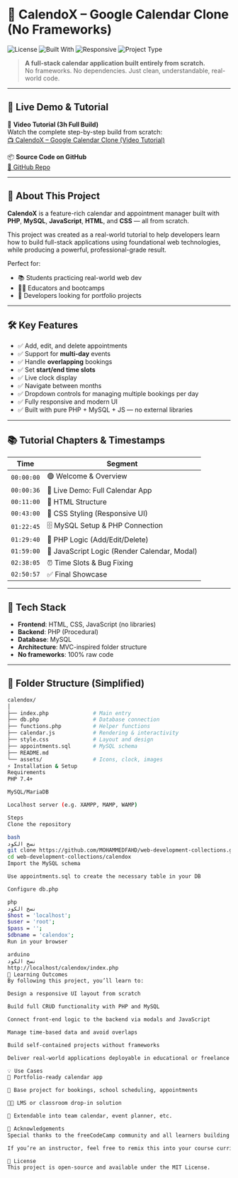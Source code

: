 # 📅 CalendoX – Google Calendar Clone (No Frameworks)

![License](https://img.shields.io/badge/license-MIT-blue.svg)
![Built With](https://img.shields.io/badge/built%20with-PHP%20%7C%20MySQL%20%7C%20JS%20%7C%20HTML%20%7C%20CSS-2b2b2b)
![Responsive](https://img.shields.io/badge/responsive-yes-brightgreen)
![Project Type](https://img.shields.io/badge/project-portfolio%20ready-yellow)

> **A full-stack calendar application built entirely from scratch.**  
> No frameworks. No dependencies. Just clean, understandable, real-world code.

---

## 🚀 Live Demo & Tutorial

🎥 **Video Tutorial (3h Full Build)**  
Watch the complete step-by-step build from scratch:  
[📺 CalendoX – Google Calendar Clone (Video Tutorial)](https://programmingoceanacademy.s3.ap-southeast-1.amazonaws.com/freecodecamp/CalendoX+%E2%80%93+Google+Calendar+Clone+from+scratch.mp4)

📦 **Source Code on GitHub**  
[📁 GitHub Repo](https://github.com/MOHAMMEDFAHD/web-development-collections)

---

## 🧠 About This Project

**CalendoX** is a feature-rich calendar and appointment manager built with **PHP**, **MySQL**, **JavaScript**, **HTML**, and **CSS** — all from scratch.

This project was created as a real-world tutorial to help developers learn how to build full-stack applications using foundational web technologies, while producing a powerful, professional-grade result.

Perfect for:
- 📚 Students practicing real-world web dev
- 🧑‍🏫 Educators and bootcamps
- 💼 Developers looking for portfolio projects

---

## 🛠️ Key Features

- ✅ Add, edit, and delete appointments
- ✅ Support for **multi-day** events
- ✅ Handle **overlapping** bookings
- ✅ Set **start/end time slots**
- ✅ Live clock display
- ✅ Navigate between months
- ✅ Dropdown controls for managing multiple bookings per day
- ✅ Fully responsive and modern UI
- ✅ Built with pure PHP + MySQL + JS — no external libraries

---

## 📚 Tutorial Chapters & Timestamps

| Time | Segment |
|------|---------|
| `00:00:00` | 🟢 Welcome & Overview |
| `00:00:36` | 🚀 Live Demo: Full Calendar App |
| `00:11:00` | 🧱 HTML Structure |
| `00:43:00` | 🎨 CSS Styling (Responsive UI) |
| `01:22:45` | 🗄️ MySQL Setup & PHP Connection |
| `01:29:40` | 🧠 PHP Logic (Add/Edit/Delete) |
| `01:59:00` | 🧩 JavaScript Logic (Render Calendar, Modal) |
| `02:38:05` | ⏰ Time Slots & Bug Fixing |
| `02:50:57` | ✅ Final Showcase |

---

## 🔧 Tech Stack

- **Frontend**: HTML, CSS, JavaScript (no libraries)
- **Backend**: PHP (Procedural)
- **Database**: MySQL
- **Architecture**: MVC-inspired folder structure
- **No frameworks**: 100% raw code

---

## 📁 Folder Structure (Simplified)

```bash
calendox/
│
├── index.php              # Main entry
├── db.php                 # Database connection
├── functions.php          # Helper functions
├── calendar.js            # Rendering & interactivity
├── style.css              # Layout and design
├── appointments.sql       # MySQL schema
├── README.md
└── assets/                # Icons, clock, images
⚡ Installation & Setup
Requirements
PHP 7.4+

MySQL/MariaDB

Localhost server (e.g. XAMPP, MAMP, WAMP)

Steps
Clone the repository

bash
نسخ الكود
git clone https://github.com/MOHAMMEDFAHD/web-development-collections.git
cd web-development-collections/calendox
Import the MySQL schema

Use appointments.sql to create the necessary table in your DB

Configure db.php

php
نسخ الكود
$host = 'localhost';
$user = 'root';
$pass = '';
$dbname = 'calendox';
Run in your browser

arduino
نسخ الكود
http://localhost/calendox/index.php
🎯 Learning Outcomes
By following this project, you’ll learn to:

Design a responsive UI layout from scratch

Build full CRUD functionality with PHP and MySQL

Connect front-end logic to the backend via modals and JavaScript

Manage time-based data and avoid overlaps

Build self-contained projects without frameworks

Deliver real-world applications deployable in educational or freelance environments

💡 Use Cases
💼 Portfolio-ready calendar app

🧪 Base project for bookings, school scheduling, appointments

🧑‍🏫 LMS or classroom drop-in solution

💬 Extendable into team calendar, event planner, etc.

🙌 Acknowledgements
Special thanks to the freeCodeCamp community and all learners building open-source educational tools.

If you’re an instructor, feel free to remix this into your course curriculum!

📄 License
This project is open-source and available under the MIT License.


